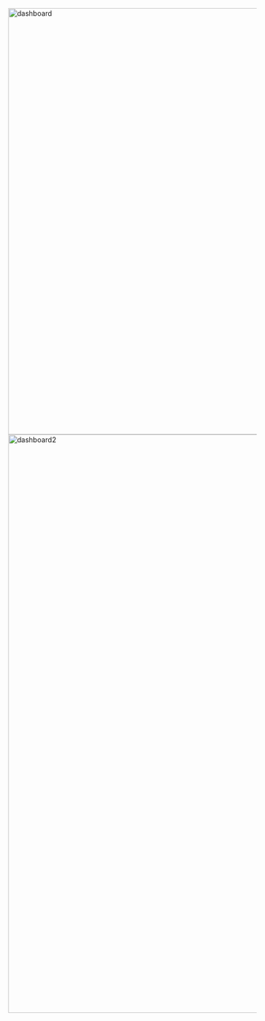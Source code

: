 <img width="864" alt="dashboard" src="https://github.com/user-attachments/assets/85a60762-63c3-4a29-a27e-ecb2f12bdfc7">
<img width="1172" alt="dashboard2" src="https://github.com/user-attachments/assets/7212fe33-3582-4d64-aaed-ab50642b83a7">
